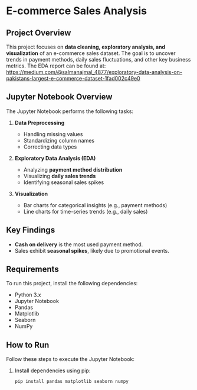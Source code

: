 # **E-commerce Sales Analysis**  

## **Project Overview**  
This project focuses on **data cleaning, exploratory analysis, and visualization** of an e-commerce sales dataset. The goal is to uncover trends in payment methods, daily sales fluctuations, and other key business metrics. The EDA report can be found at: https://medium.com/@salmanajmal_4877/exploratory-data-analysis-on-pakistans-largest-e-commerce-dataset-1fad002c49e0

## **Jupyter Notebook Overview**  
The Jupyter Notebook performs the following tasks:  

1. **Data Preprocessing**  
   - Handling missing values  
   - Standardizing column names  
   - Correcting data types  

2. **Exploratory Data Analysis (EDA)**  
   - Analyzing **payment method distribution**  
   - Visualizing **daily sales trends**  
   - Identifying seasonal sales spikes  

3. **Visualization**  
   - Bar charts for categorical insights (e.g., payment methods)  
   - Line charts for time-series trends (e.g., daily sales)  

## **Key Findings**  
- **Cash on delivery** is the most used payment method.  
- Sales exhibit **seasonal spikes**, likely due to promotional events.  

## **Requirements**  
To run this project, install the following dependencies:  

- Python 3.x  
- Jupyter Notebook  
- Pandas  
- Matplotlib  
- Seaborn  
- NumPy  

## **How to Run**  
Follow these steps to execute the Jupyter Notebook:  

1. Install dependencies using pip:  
   ```bash
   pip install pandas matplotlib seaborn numpy

